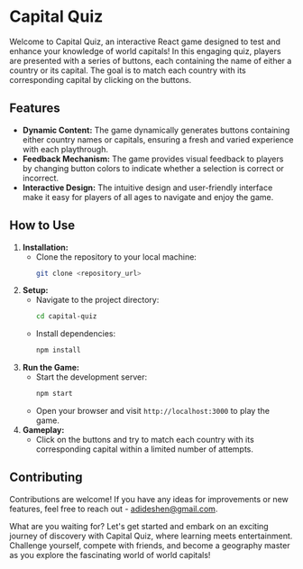 # Capital Quiz

Welcome to Capital Quiz, an interactive React game designed to test and enhance your knowledge of world capitals! In this engaging quiz, players are presented with a series of buttons, each containing the name of either a country or its capital. The goal is to match each country with its corresponding capital by clicking on the buttons.

## Features

- **Dynamic Content:** The game dynamically generates buttons containing either country names or capitals, ensuring a fresh and varied experience with each playthrough.
- **Feedback Mechanism:** The game provides visual feedback to players by changing button colors to indicate whether a selection is correct or incorrect.
- **Interactive Design:** The intuitive design and user-friendly interface make it easy for players of all ages to navigate and enjoy the game.

## How to Use

1. **Installation:**
   - Clone the repository to your local machine:
     ```bash
     git clone <repository_url>
     ```
2. **Setup:**
   - Navigate to the project directory:
     ```bash
     cd capital-quiz
     ```
   - Install dependencies:
     ```bash
     npm install
     ```
3. **Run the Game:**
   - Start the development server:
     ```bash
     npm start
     ```
   - Open your browser and visit `http://localhost:3000` to play the game.
4. **Gameplay:**
   - Click on the buttons and try to match each country with its corresponding capital within a limited number of attempts.

## Contributing

Contributions are welcome! If you have any ideas for improvements or new features, feel free to reach out - adideshen@gmail.com.

What are you waiting for? Let's get started and embark on an exciting journey of discovery with Capital Quiz, where learning meets entertainment. Challenge yourself, compete with friends, and become a geography master as you explore the fascinating world of world capitals!

